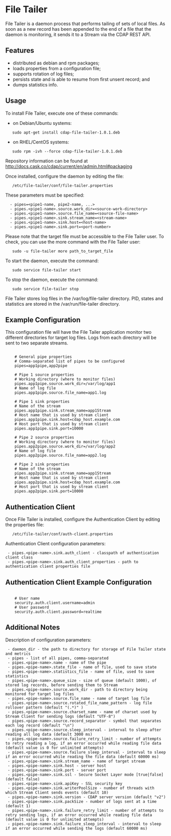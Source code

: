File Tailer
==================

File Tailer is a daemon process that performs tailing of sets of local files. 
As soon as a new record has been appended to the end of a file that the daemon is monitoring, 
it sends it to a Stream via the CDAP REST API.

## Features

 - distributed as debian and rpm packages;
 - loads properties from a configuration file;
 - supports rotation of log files;
 - persists state and is able to resume from first unsent record; and
 - dumps statistics info.

## Usage

 To install File Tailer, execute one of these commands:
 
 - on Debian/Ubuntu systems:
 
 ```
    sudo apt-get install cdap-file-tailer-1.0.1.deb
 ```
 
 - on RHEL/CentOS systems:
 
 ```
    sudo rpm -ivh --force cdap-file-tailer-1.0.1.deb
 ```
 
 Repository information can be found at http://docs.cask.co/cdap/current/en/admin.html#packaging

Once installed, configure the daemon by editing the file:
 
```
   /etc/file-tailer/conf/file-tailer.properties
```
 
 These parameters must be specified:

```
  - pipes=<pipe1-name, pipe2-name, ...>
  - pipes.<pipe1-name>.source.work_dir=<source-work-directory>
  - pipes.<pipe1-name>.source.file_name=<source-file-name>
  - pipes.<pipe1-name>.sink.stream_name=<stream-name>
  - pipes.<pipe1-name>.sink.host=<host-name>
  - pipes.<pipe1-name>.sink.port=<port-number>
```

 Please note that the target file must be accessible to the File Tailer user.
 To check, you can use the more command with the File Tailer user:
 
 ``` 
    sudo -u file-tailer more path_to_target_file
 ```
    
 To start the daemon, execute the command:
 
 ```
    sudo service file-tailer start
 ```
 
 To stop the daemon, execute the command:
 
 ```
    sudo service file-tailer stop
 ``` 
 
 File Tailer stores log files in the /var/log/file-tailer directory.
 PID, states and statistics are stored in the /var/run/file-tailer directory.
 
  
## Example Configuration
 
 This configuration file will have the File Tailer application monitor two different directories for target log files.
 Logs from each directory will be sent to two separate streams.
 
 ```
 
     # General pipe properties 
     # Comma-separated list of pipes to be configured
     pipes=app1pipe,app2pipe
     
     # Pipe 1 source properties
     # Working directory (where to monitor files)
     pipes.app1pipe.source.work_dir=/var/log/app1
     # Name of log file
     pipes.app1pipe.source.file_name=app1.log
     
     # Pipe 1 sink properties
     # Name of the stream
     pipes.app1pipe.sink.stream_name=app1Stream
     # Host name that is used by stream client
     pipes.app1pipe.sink.host=cdap_host.example.com
     # Host port that is used by stream client
     pipes.app1pipe.sink.port=10000
     
     # Pipe 2 source properties
     # Working directory (where to monitor files)
     pipes.app2pipe.source.work_dir=/var/log/app2
     # Name of log file
     pipes.app2pipe.source.file_name=app2.log
      
     # Pipe 2 sink properties
     # Name of the stream
     pipes.app2pipe.sink.stream_name=app1Stream
     # Host name that is used by stream client
     pipes.app2pipe.sink.host=cdap_host.example.com
     # Host port that is used by stream client
     pipes.app2pipe.sink.port=10000

 ```
 

## Authentication Client

 Once File Tailer is installed, configure the Authentication Client by editing the properties file:
 
 ```
    /etc/file-tailer/conf/auth-client.properties
 ```
 
 Authentication Client configuration parameters:

```
 - pipes.<pipe-name>.sink.auth_client - classpath of authentication client class
 - pipes.<pipe-name>.sink.auth_client_properties - path to authentication client properties file
```

## Authentication Client Example Configuration
 
 ```
 
     # User name
     security.auth.client.username=admin
     # User password
     security.auth.client.password=realtime
 ```
 
## Additional Notes
 
 Description of configuration parameters:

```
 - daemon_dir - the path to directory for storage of File Tailer state and metrics
 - pipes - list of all pipes, comma-separated
 - pipes.<pipe-name>.name - name of the pipe
 - pipes.<pipe-name>.state_file - name of file, used to save state
 - pipes.<pipe-name>.statistics_file - name of file, used to save statistics
 - pipes.<pipe-name>.queue_size - size of queue (default 1000), of stored log records, before sending them to Stream
 - pipes.<pipe-name>.source.work_dir - path to directory being monitored for target log files
 - pipes.<pipe-name>.source.file_name - name of target log file
 - pipes.<pipe-name>.source.rotated_file_name_pattern - log file rollover pattern (default "(.*)" )
 - pipes.<pipe-name>.source.charset_name - name of charset used by Stream Client for sending logs (default "UTF-8")
 - pipes.<pipe-name>.source.record_separator - symbol that separates each log record (default "\n")
 - pipes.<pipe-name>.source.sleep_interval - interval to sleep after reading all log data (default 3000 ms)
 - pipes.<pipe-name>.source.failure_retry_limit - number of attempts to retry reading a log, if an error occurred while reading file data (default value is 0 for unlimited attempts)
 - pipes.<pipe-name>.source.failure_sleep_interval - interval to sleep if an error occurred while reading the file data (default 60000 ms)
 - pipes.<pipe-name>.sink.stream_name - name of target stream
 - pipes.<pipe-name>.sink.host - server host
 - pipes.<pipe-name>.sink.port - server port
 - pipes.<pipe-name>.sink.ssl - Secure Socket Layer mode [true|false] (default false)
 - pipes.<pipe-name>.sink.apiKey - SSL security key
 - pipes.<pipe-name>.sink.writerPoolSize - number of threads with which Stream Client sends events (default 10)
 - pipes.<pipe-name>.sink.version - CDAP server version (default "v2")
 - pipes.<pipe-name>.sink.packSize - number of logs sent at a time (default 1)
 - pipes.<pipe-name>.sink.failure_retry_limit - number of attempts to retry sending logs, if an error occurred while reading file data (default value is 0 for unlimited attempts)
 - pipes.<pipe-name>.sink.failure_sleep_interval - interval to sleep if an error occurred while sending the logs (default 60000 ms)
```
